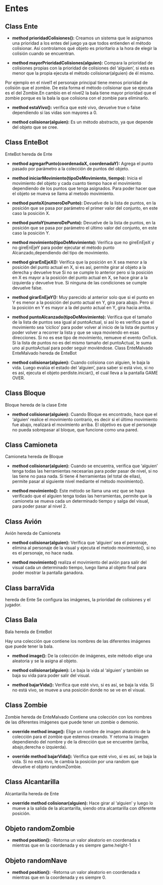 # Entes

##  Class Ente 
* **method prioridadColisiones():**
Creamos un sistema que le asignamos una prioridad a los entes del juego ya que todos entienden el método colisionar. Así controlamos  qué objeto es prioritario a la hora de elegir la colisión cuando se encuentran. 

* **method mayorPrioridadColisiones(alguien):**
Compara la prioridad de colisiones propias con  la prioridad de colisiones del ‘alguien’, si esta es menor que la propia ejecuta el método colisionar(alguien) de él mismo.

Por ejemplo en el nivel1 el personaje principal tiene menos prioridad de colisión que el zombie. De esta forma el método colisionar que se ejecuta es el del Zombie.En cambio en el nivel2 la bala tiene mayor prioridad que el zombie porque es la bala la que colisiona con el zombie para eliminarlo.

* **method estaVivo():**
verifica que esté vivo, devuelve true o false dependiendo si las vidas son mayores a 0.

* **method colisionar(alguien):**
Es un método abstracto, ya que depende del objeto que se cree.

## Class EnteBot
EnteBot hereda de Ente

* **method agregarPunto(coordenadaX, coordenadaY):**
Agrega el punto pasado por parámetro  a la colección de puntos del objeto.

* **method iniciarMovimiento(tipoDeMovimiento, tiempo):**
Inicia el movimiento del objeto y cada cuanto tiempo hace el movimiento dependiendo de los puntos que tenga asignados. Para poder hacer que el objeto se mueva se llama al metodo movimiento.

* **method puntoX(numeroDePunto):**
Devuelve de la lista de puntos, en la posición que se pasa por parámetro el primer valor del conjunto, en este caso la posición X.

* **method puntoY(numeroDePunto):**
Devuelve de la lista de puntos, en la posición que se pasa por parámetro el último valor del conjunto, en este caso la posición Y.

* **method movimiento(tipoDeMovimiento):**
Verifica que no gireEnEjeX y no gireEnEjeY para poder ejecutar el método punto Alcanzado,dependiendo del tipo de movimiento.

* **method girarEnEjeX():**
Verifica que la posición en X sea menor a la posición del punto actual en X, si es así, permite girar al objeto a la derecha y devuelve true
Si no se cumple lo anterior pero si la posición en X es mayor a la posición del punto actual en X,  se hace girar a la izquierda y devuelve true.
Si ninguna de las condiciones se cumple devuelve false.

* **method girarEnEjeY():**
Muy parecido al anterior solo que si el punto en Y es menor a la posición del punto actual en Y, gira para abajo. Pero si la posición en Y es mayor a la del punto actual en Y, gira hacia arriba.

* **method puntoAlcanzado(tipoDeMovimiento):**
Verifica que el tamaño de la lista de puntos sea igual al puntoActual, si así lo es verifica que el movimiento sea ‘cíclico’ para poder volver al inicio de la lista de puntos y poder volver a recorrer la lista y que se vaya moviendo en esas direcciones. Si no es ese tipo de movimiento, remueve el evento OnTick.
Si la lista de puntos no es del mismo tamaño del puntoActual, le suma uno al puntoActual para poder seguir moviéndose.
Class EnteMalvado
EnteMalvado hereda de EnteBot

* **method colisionar(alguien):**
Cuando colisiona con alguien, le baja la vida. Luego evalúa el estado del ‘alguien’, para saber si está vivo, si no es así, ejecuta el objeto perdiste.iniciar(), el cual lleva a la pantalla GAME OVER.

## Class Bloque
Bloque hereda de la clase Ente

* **method colisionar(alguien):**
Cuando Bloque es encontrado, hace que el ‘alguien’ realice el movimiento contrario, es decir si el último movimiento fue abajo, realizará el movimiento arriba. El objetivo es que el personaje no pueda sobrepasar al bloque, que funcione como una pared.

## Class Camioneta
Camioneta hereda de Bloque

* **method colisionar(alguien):**
Cuando se encuentra, verifica que ‘alguien’ tenga todas las herramientas necesarias para poder pasar de nivel, si no las tiene no pasa nada. Si tiene 4 herramientas (el total de ellas), permite pasar al siguiente nivel mediante el método movimiento().

* **method movimiento():**
Este método se llama una vez que se haya verificado que el alguien tenga todas las herramientas, permite que la camioneta se mueva cada un determinado tiempo y salga del visual, para poder pasar al nivel 2.

## Class Avión
Avión hereda de Camioneta

* **method colisionar(alguien):**
Verifica que ‘alguien’ sea el personaje, elimina al personaje de la visual y ejecuta el metodo movimiento(), si no es el personaje, no hace nada.

* **method movimiento()**
realiza el movimiento del avión para salir del visual cada un determinado tiempo, luego llama al objeto final para poder mostrar la pantalla ganadora.

## Class barraVida
hereda de Ente
Se configura las imágenes, la prioridad de colisiones y el jugador.

## Class Bala
Bala hereda de EnteBot

Hay una colección que contiene los nombres de las diferentes imágenes que puede tener la bala.

* **method image():**
De la colección de imágenes, este método elige una aleatoria y se la asigna al objeto.

* **method colisionar(alguien):**
Le baja la vida al ‘alguien’ y también se baja su vida para poder salir del visual.

* **method bajarVida():**
Verifica que esté vivo, si es así, se baja la vida.
Si no está vivo, se mueve a una posición donde no se ve en el visual.

## Class Zombie
Zombie hereda de EnteMalvado
Contiene una colección con los nombres de las diferentes imágenes que puede tener un zombie o demonio.

* **override method image():**
Elige un nombre de imagen aleatorio de la colección para el zombie que estemos creando. Y retorna la imagen dependiendo del nombre y de la dirección que se encuentre (arriba, abajo,derecha o izquierda).

* **override method bajarVida():**
Verifica que esté vivo, si es así, se baja la vida.
Si no está vivo, le cambia la posición por una random que devuelve el objeto randomZombie.

## Class Alcantarilla
Alcantarilla hereda de Ente

* **override method colisionar(alguien):**
Hace girar al ‘alguien’ y luego lo mueve a la salida de la alcantarilla, siendo otra alcantarilla con diferente posición.


## Objeto randomZombie
* **method position():**
 -Retorna un valor aleatorio en  coordenada  x mientras que en la coordenada y es siempre game.height-1

## Objeto randomNave
* **method position():**
 -Retorna un valor aleatorio en  coordenada  x mientras que en la coordenada y es siempre 0.
